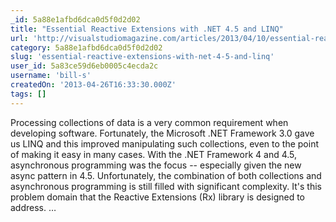 ```yaml
---
_id: 5a88e1afbd6dca0d5f0d2d02
title: "Essential Reactive Extensions with .NET 4.5 and LINQ"
url: 'http://visualstudiomagazine.com/articles/2013/04/10/essential-reactive-extensions.aspx'
category: 5a88e1afbd6dca0d5f0d2d02
slug: 'essential-reactive-extensions-with-net-4-5-and-linq'
user_id: 5a83ce59d6eb0005c4ecda2c
username: 'bill-s'
createdOn: '2013-04-26T16:33:30.000Z'
tags: []
---
```


<div>Processing collections of data is a very common requirement when developing software. Fortunately, the Microsoft .NET Framework 3.0 gave us LINQ and this improved manipulating such collections, even to the point of making it easy in many cases. With the .NET Framework 4 and 4.5, asynchronous programming was the focus -- especially given the new async pattern in 4.5. Unfortunately, the combination of both collections and asynchronous programming is still filled with significant complexity. It's this problem domain that the Reactive Extensions (Rx) library is designed to address. …</div>
